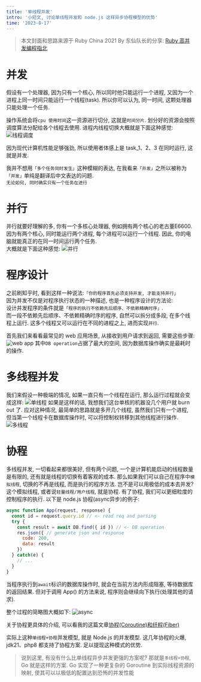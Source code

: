```yaml
---
title: '单线程并发'
intro: '小短文, 讨论单线程并发和 node.js 这样异步协程模型的优势'
time: '2023-8-17'
---
```

> 本文封面和思路来源于 Ruby China 2021 By 东仙队长的分享: [Ruby 高并发编程指北](https://www.bilibili.com/video/BV1h3411v7kq/?spm_id_from=333.999.0.0&vd_source=371668a779fa4a755fcbf62901a22d71)

# 并发
假设有一个处理器, 因为只有一个核心, 所以同时他只能运行一个进程, 又因为一个进程上同一时间只能运行一个线程(task). 所以你可以认为, 同一时间, 这颗处理器只能处理一个任务.

操作系统会将`cpu 使用时间`这一资源进行切分, 这就是`时间分片`. 划分好的资源会按照调度算法分配给各个线程去使用. 进程内线程切换大概就是下面这种感觉:
![线程调度](https://pic-base-1307984077.cos.ap-nanjing.myqcloud.com/202309091531790.png)

因为现代计算机性能足够强劲, 所以使用者体感上是 task_1、2、3 在同时运行, 这就是并发.

我并不想用`「多个任务同时发生」`这种模糊的表达, 在我看来`「并发」`之所以被称为`「并发」`单纯是翻译后中文表达的问题.  
`无论如何, 同时确实只有一个任务在进行`

# 并行
并行就要好理解的多, 你有一个多核心处理器, 例如拥有两个核心的老古董E6600. 因为有两个核心, 同时能运行两个进程, 每个进程可以运行一个线程. 因此, 你的电脑就能真正的在同一时间运行两个任务.  
大概就是下面这种感觉:
![并行](https://pic-base-1307984077.cos.ap-nanjing.myqcloud.com/202309091547730.png)

# 程序设计
之前刷知乎时, 看到这样一种说法:`「你的程序首先必须支持并发, 才能支持并行」`  
因为并发不仅是对程序执行状态的一种描述, 也是一种程序设计的方法论:  
设计并发程序的条件就是`「程序的执行不依赖先后顺序、不依赖精确时序」`.  
而一段不依赖先后顺序、不依赖精确时序的程序, 自然可以拆分成多段, 在多个线程上运行. 这多个线程又可以运行在不同的进程之上, 进而实现`并行`.  

首先我们来看看最常见的 web 应用场景, 从接收到用户请求到返回, 需要这些步骤:
![web app](https://pic-base-1307984077.cos.ap-nanjing.myqcloud.com/202309092334861.png)
其中`DB operation`占据了最大的空间, 因为数据库操作确实是最耗时的操作.

# 多线程并发
我们来假设一种极端的情况, 如果一直只有一个线程在运行, 那么运行过程就会变成这样:
![单线程](https://pic-base-1307984077.cos.ap-nanjing.myqcloud.com/202309092339287.png)
如果是这样的话, 我想我们这台单核的机器没几个用户就 burn out 了.
应对这种情况, 最简单的思路就是多开几个线程, 虽然我们只有一个进程, 但当第一个线程卡在数据库操作时, 可以将控制权转移到其他线程进行操作.
![多线程](https://pic-base-1307984077.cos.ap-nanjing.myqcloud.com/202309092351360.png)

# 协程
多线程并发, 一切看起来都很美好, 但有两个问题, 一个是计算机能启动的线程数量是有限的, 还有就是线程的切换有着客观的成本.
那么如果我们可以自己在程序中`模拟线程`, 切换的不再是线程, 而是执行的程序方法. 岂不是可以用极低的成本去并发?
这个模拟线程, 或者说`轻量线程/用户线程`, 就是协程.
有了协程, 我们可以更细粒度的控制程序的执行. 以下是 node.js 协程(async异步)的例子:
```js
async function App(request, response) {
  const id = request.query.id // <- read req and parsing
  try {
    const result = await DB.find({ id }) // <- DB operation
    res.json({ // generate json and response
      code: 200,
      data: result
    })
  } catch(e) {
    // ...
  }
}
```
当程序执行到`await`标识的数据库操作时, 就会在当前方法内形成阻塞, 等待数据库的返回结果. 但对于调用 App() 的方法来说, 程序则会继续向下执行(处理其他的请求).

整个过程的简略图大概如下:
![async](https://pic-base-1307984077.cos.ap-nanjing.myqcloud.com/202309101809693.png)

关于协程更具体的介绍, 可以看我的这篇文章[协程(Coroutine)和纤程(Fiber)](https://ray-d-song.com/post/1692667782462)


实际上这种`单线程+协程`并发模型, 就是 Node.js 的并发模型.
这几年协程的火爆, jdk21、php8 都支持了协程方案. 足以提现这种模式的优势.

> 说到这里, 有没有什么比单线程异步并发更强的方案呢?
> 那就是`多线程+协程`, Go 就是这样的方案. Go 实现了一种更复杂的 Goroutine 到实际线程资源的映射, 使其可以以极低的配置达到恐怖的并发性能
